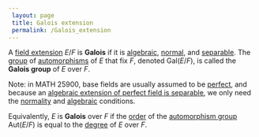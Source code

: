 ```yaml
---
 layout: page
 title: Galois extension
 permalink: /Galois_extension
---
```

A [field extension](https://defsmath.github.io/DefsMath/field_extension) $E/F$ is **Galois** if it is [algebraic](https://defsmath.github.io/DefsMath/algebraic_extension), [normal](https://defsmath.github.io/DefsMath/normal_extension), and [separable](https://defsmath.github.io/DefsMath/separable_field). The [group](https://defsmath.github.io/DefsMath/group) of [automorphisms](https://defsmath.github.io/DefsMath/automorphism_group) of $E$ that fix $F$, denoted $\text{Gal}(E/F)$, is called the **Galois group** of $E$ over $F$. 

Note: in MATH 25900, base fields are usually assumed to be [perfect](https://defsmath.github.io/DefsMath/perfect_field), and because an [algebraic extension of perfect field is separable](https://defsmath.github.io/DefsMath/algebraic_extension_of_perfect_field_is_separable), we only need the [normality](https://defsmath.github.io/DefsMath/#################normality) and [algebraic](https://defsmath.github.io/DefsMath/####################algebraic) conditions.

Equivalently, $E$ is **Galois** over $F$ if the [order](https://defsmath.github.io/DefsMath/order_of_a_group) of the [automorphism group](https://defsmath.github.io/DefsMath/set_of_automorphisms_fixing_a_subfield_is_a_subgroup) $\text{Aut}(E/F)$ is equal to the [degree](https://defsmath.github.io/DefsMath/degree_of_field_extension) of $E$ over $F$. 